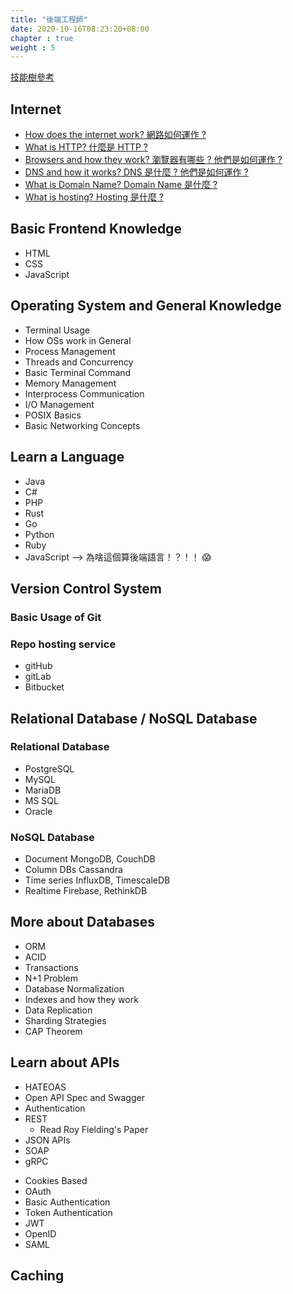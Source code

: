 ```yaml
---
title: "後端工程師"
date: 2020-10-16T08:23:20+08:00
chapter : true
weight : 5
---
```


[技能樹參考](https://github.com/kamranahmedse/developer-roadmap/blob/master/img/backend.png?year-2020-2)

## Internet

* [How does the internet work? 網路如何運作 ?](/posts/roadmap-developer/backend/internet/how-does-the-internet-work)
* [What is HTTP? 什麼是 HTTP ?](/posts/roadmap-developer/backend/internet/what-is-http)
* [Browsers and how they work? 瀏覽器有哪些 ? 他們是如何運作 ?](/posts/roadmap-developer/backend/internet/browsers-and-how-they-work)
* [DNS and how it works? DNS 是什麼 ? 他們是如何運作 ?](/posts/roadmap-developer/backend/internet/dns-and-how-it-works)
* [What is Domain Name? Domain Name 是什麼 ?](/posts/roadmap-developer/backend/internet/what-is-domain-name)
* [What is hosting? Hosting 是什麼 ?](/posts/roadmap-developer/backend/internet/what-is-hosting)

## Basic Frontend Knowledge

* HTML
* CSS
* JavaScript

## Operating System and General Knowledge

* Terminal Usage
* How OSs work in General
* Process Management
* Threads and Concurrency
* Basic Terminal Command
* Memory Management
* Interprocess Communication
* I/O Management
* POSIX Basics
* Basic Networking Concepts

## Learn a Language

* Java
* C#
* PHP
* Rust
* Go
* Python
* Ruby
* JavaScript --> 為啥這個算後端語言！？！！ 😱

## Version Control System

### Basic Usage of Git
### Repo hosting service

* gitHub
* gitLab
* Bitbucket

## Relational Database / NoSQL Database
### Relational Database

* PostgreSQL
* MySQL
* MariaDB
* MS SQL
* Oracle

### NoSQL Database

* Document MongoDB, CouchDB
* Column DBs Cassandra
* Time series InfluxDB, TimescaleDB
* Realtime Firebase, RethinkDB

## More about Databases

* ORM
* ACID
* Transactions
* N+1 Problem
* Database Normalization
* Indexes and how they work
* Data Replication
* Sharding Strategies
* CAP Theorem

## Learn about APIs

* HATEOAS
* Open API Spec and Swagger
* Authentication
* REST
  - Read Roy Fielding's Paper
* JSON APIs
* SOAP
* gRPC

- Cookies Based
- OAuth
- Basic Authentication
- Token Authentication
- JWT
- OpenID
- SAML

## Caching
